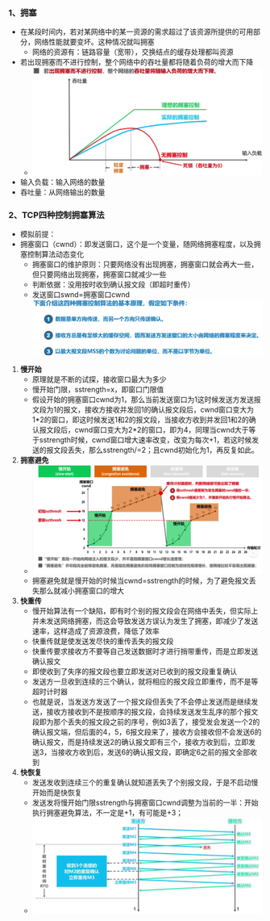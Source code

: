 ### 1、拥塞
+ 在某段时间内，若对某网络中的某一资源的需求超过了该资源所提供的可用部分，网络性能就要变坏。这种情况就叫拥塞
	+ 网络的资源有：链路容量（宽带），交换结点的缓存处理都叫资源
+ 若出现拥塞而不进行控制，整个网络中的吞吐量都将随着负荷的增大而下降
	+ ![换算单位](计算机网络/imgs/5.5(1).png)
+ 输入负载：输入网络的数量
+ 吞吐量：从网络输出的数量
### 2、TCP四种控制拥塞算法
+ 模拟前提：
+ 拥塞窗口（cwnd）：即发送窗口，这个是一个变量，随网络拥塞程度，以及拥塞控制算法动态变化
	+ 拥塞窗口的维护原则：只要网络没有出现拥塞，拥塞窗口就会再大一些，但只要网络出现拥塞，拥塞窗口就减少一些
	+ 判断依据：没用按时收到确认报文段（即超时重传）
	+ 发送窗口swnd=拥塞窗口cwnd
![换算单位](计算机网络/imgs/5.5(2).png)
1. **慢开始**
	+ 原理就是不断的试探，接收窗口最大为多少
	+ 慢开始门限，sstrength=x，即窗口门限值
	+ 假设开始的拥塞窗口cwnd为1，那么当前发送窗口为1这时候发送方发送报文段为1的报文，接收方接收并发回1的确认报文段后，cwnd窗口变大为1\*2的窗口，即这时候发送1和2的报文段，当接收方收到并发回1和2的确认报文段后，cwnd窗口变大为2\*2的窗口，即为4，同理当cwnd大于等于sstrength时候，cwnd窗口增大速率改变，改变为每次+1，若这时候发送的报文段丢失，那么sstrength/=2；且cwnd初始化为1，再反复如此。
2. **拥塞避免**
	+ ![换算单位](计算机网络/imgs/5.5(3).png)
	+ 拥塞避免就是慢开始的时候当cwnd=sstrength的时候，为了避免报文丢失那么就减小拥塞窗口的增大
3. **快重传**
	+ 慢开始算法有一个缺陷，即有时个别的报文段会在网络中丢失，但实际上并未发送网络拥塞，而这会导致发送方误认为发生了拥塞，即减少了发送速率，这样造成了资源浪费，降低了效率
	+ 快重传就是使发送发尽快的重传丢失的报文段
	+ 快重传要求接收方不要等自己发送数据时才进行捎带重传，而是立即发送确认报文
	+ 即使收到了失序的报文段也要立即发送对已收到的报文段重复确认
	+ 发送方一旦收到连续的三个确认，就将相应的报文段立即重传，而不是等超时计时器
	+ 也就是说，当发送方发送了一个报文段但丢失了不会停止发送而是继续发送，接收方接收到不是按顺序的报文段，会持续发送发生乱序的那个报文段即为那个丢失的报文段之前的序号，例如3丢了，接受发会发送一个2的确认报文端，但后面的4，5，6报文段来了，接收方会接收但不会发送6的确认报文，而是持续发送2的确认报文即有三个，接收方收到后，立即发送3，当接收方收到后，发送6的确认报文段，即确定6之前的报文全部收到
4. **快恢复**
	+ 发送发收到连续三个的重复确认就知道丢失了个别报文段，于是不启动慢开始而是快恢复
	+ 发送发将慢开始门限sstrength与拥塞窗口cwnd调整为当前的一半：开始执行拥塞避免算法，不一定是+1，有可能是+3；
	+ ![换算单位](计算机网络/imgs/5.5(4).png)